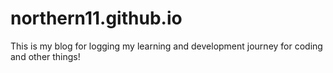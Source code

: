 # northern11.github.io

This is my blog for logging my learning and development journey for coding and other things!
